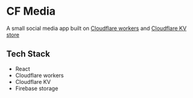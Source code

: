 # CF Media

A small social media app built on [Cloudflare workers](https://developers.cloudflare.com/workers/) and [Cloudflare KV store](https://developers.cloudflare.com/workers/runtime-apis/kv)

## Tech Stack

- React
- Cloudflare workers
- Cloudflare KV
- Firebase storage
